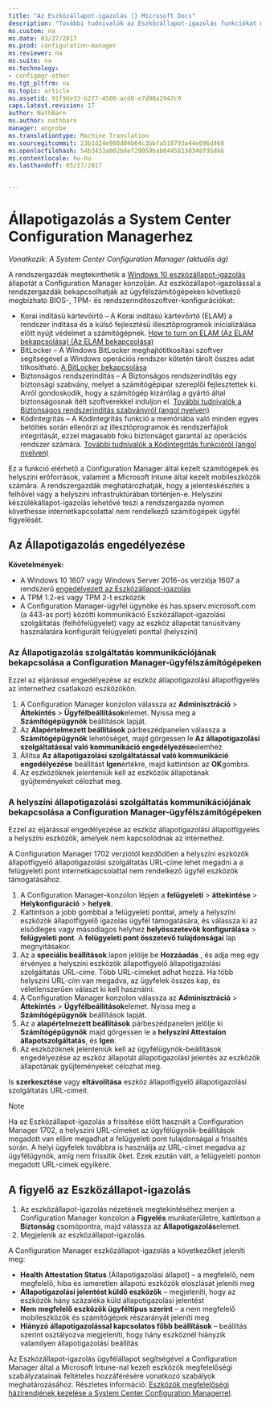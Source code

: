 ```yaml
---
title: "Az Eszközállapot-igazolás |} Microsoft Docs"
description: "További tudnivalók az Eszközállapot-igazolás funkciókat megtekinthető a Configuration Manager konzolon."
ms.custom: na
ms.date: 03/27/2017
ms.prod: configuration-manager
ms.reviewer: na
ms.suite: na
ms.technology:
- configmgr-other
ms.tgt_pltfrm: na
ms.topic: article
ms.assetid: 91f9de33-b277-4500-acd6-e7d90a2947c9
caps.latest.revision: 17
author: NathBarn
ms.author: nathbarn
manager: angrobe
ms.translationtype: Machine Translation
ms.sourcegitcommit: 23b1d24e908d04b64c3bbfa518793a44e696d468
ms.openlocfilehash: 54b3433a002b8ef29059bab04458138348f95d66
ms.contentlocale: hu-hu
ms.lasthandoff: 05/17/2017


---
```

# <a name="health-attestation-for-system-center-configuration-manager"></a>Állapotigazolás a System Center Configuration Managerhez

*Vonatkozik: A System Center Configuration Manager (aktuális ág)*

A rendszergazdák megtekinthetik a [Windows 10 eszközállapot-igazolás](https://technet.microsoft.com/library/mt592023.aspx) állapotát a Configuration Manager konzolján.  Az eszközállapot-igazolással a rendszergazdák bekapcsolhatják az ügyfélszámítógépeken következő megbízható BIOS-, TPM- és rendszerindítószoftver-konfigurációkat:  

-   Korai indítású kártevőirtó – A Korai indítású kártevőirtó (ELAM) a rendszer indítása és a külső fejlesztésű illesztőprogramok inicializálása előtt nyújt védelmet a számítógépnek. [How to turn on ELAM (Az ELAM bekapcsolása) (Az ELAM bekapcsolása)](https://gallery.technet.microsoft.com/How-to-turn-on-Early-84552ec5)  
-   BitLocker – A Windows BitLocker meghajtótitkosítási szoftver segítségével a Windows operációs rendszer kötetén tárolt összes adat titkosítható.  [A BitLocker bekapcsolása](https://gallery.technet.microsoft.com/How-to-turn-on-BitLocker-34294d3d)  
-   Biztonságos rendszerindítás – A Biztonságos rendszerindítás egy biztonsági szabvány, melyet a számítógépipar szereplői fejlesztettek ki. Arról gondoskodik, hogy a számítógép kizárólag a gyártó által biztonságosnak ítélt szoftverekkel induljon el. [További tudnivalók a Biztonságos rendszerindítás szabványról (angol nyelven)](https://technet.microsoft.com/library/hh824987.aspx)  
-   Kódintegritás – A Kódintegritás funkció a memóriába való minden egyes betöltés során ellenőrzi az illesztőprogramok és rendszerfájlok integritását, ezzel magasabb fokú biztonságot garantál az operációs rendszer számára. [További tudnivalók a Kódintegritás funkcióról (angol nyelven)](https://technet.microsoft.com/library/dd348642.aspx)  

Ez a funkció elérhető a Configuration Manager által kezelt számítógépek és helyszíni erőforrások, valamint a Microsoft Intune által kezelt mobileszközök számára. A rendszergazdák meghatározhatják, hogy a jelentéskészítés a felhővel vagy a helyszíni infrastruktúrában történjen-e. Helyszíni készülékállapot-igazolás lehetővé teszi a rendszergazda nyomon követhesse internetkapcsolattal nem rendelkező számítógépek ügyfél figyelését.

## <a name="enable-health-attestation"></a>Az Állapotigazolás engedélyezése

 **Követelmények:**  

-   A Windows 10 1607 vagy Windows Server 2016-os verziója 1607 a rendszerű [engedélyezett az Eszközállapot-igazolás](https://technet.microsoft.com/windows-server-docs/security/device-health-attestation)
-    A TPM 1.2-es vagy TPM 2-t eszközök
-   A Configuration Manager-ügyfél ügynöke és has.spserv.microsoft.com (a 443-as port) közötti kommunikáció Eszközállapot-igazolási szolgáltatás (felhőfelügyelet) vagy az eszköz állapotát tanúsítvány használatára konfigurált felügyeleti ponttal (helyszíni)

### <a name="how-to-enable-health-attestation-service-communication-on-configuration-manager-client-computers"></a>Az Állapotigazolás szolgáltatás kommunikációjának bekapcsolása a Configuration Manager-ügyfélszámítógépeken

Ezzel az eljárással engedélyezése az eszköz állapotigazolási állapotfigyelés az internethez csatlakozó eszközökön.

1.  A Configuration Manager konzolon válassza az **Adminisztráció** > **Áttekintés** > **Ügyfélbeállítások**elemet.  Nyissa meg a **Számítógépügynök** beállítások lapját.  
2.  Az **Alapértelmezett beállítások** párbeszédpanelen válassza a **Számítógépügynök** lehetőséget, majd görgessen le **Az állapotigazolási szolgáltatással való kommunikáció engedélyezése**elemhez  
3.  Állítsa **Az állapotigazolási szolgáltatással való kommunikáció engedélyezése** beállítást **Igen**értékre, majd kattintson az **OK**gombra.  
4. Az eszközöknek jelenteniük kell az eszközök állapotának gyűjteményeket célozhat meg.

### <a name="how-to-enable-on-premises-health-attestation-service-communication-on-configuration-manager-client-computers"></a>A helyszíni állapotigazolási szolgáltatás kommunikációjának bekapcsolása a Configuration Manager-ügyfélszámítógépeken
Ezzel az eljárással engedélyezése az eszköz állapotigazolási állapotfigyelés a helyszíni eszközök, amelyek nem kapcsolódnak az internethez.

A Configuration Manager 1702 verziótól kezdődően a helyszíni eszközök állapotfigyelő állapotigazolási szolgáltatás URL-címe lehet megadni a a felügyeleti pont internetkapcsolattal nem rendelkező ügyfél eszközök támogatásához.

1. A Configuration Manager-konzolon lépjen a **felügyeleti** > **áttekintése** > **Helykonfiguráció** > **helyek**.
2. Kattintson a jobb gombbal a felügyeleti ponttal, amely a helyszíni eszközök állapotfigyelő igazolás ügyfél támogatására, és válassza ki az elsődleges vagy másodlagos helyhez **helyösszetevők konfigurálása** > **felügyeleti pont**. A **felügyeleti pont összetevő tulajdonságai** lap megnyitásakor.
3. Az a **speciális beállítások** lapon jelölje be **Hozzáadás** , és adja meg egy érvényes a helyszíni eszközök állapotfigyelő állapotigazolási szolgáltatás URL-címe. Több URL-címeket adhat hozzá. Ha több helyszíni URL-cím van megadva, az ügyfelek összes kap, és véletlenszerűen választ ki kell használni.
4.  A Configuration Manager konzolon válassza az **Adminisztráció** > **Áttekintés** > **Ügyfélbeállítások**elemet.  Nyissa meg a **Számítógépügynök** beállítások lapját.  
5.  Az a **alapértelmezett beállítások** párbeszédpanelen jelölje ki **Számítógépügynök** majd görgessen le a **helyszíni Attestaion állapotszolgáltatás**, és **Igen**.
6. Az eszközöknek jelenteniük kell az ügyfélügynök-beállítások engedélyezése az eszköz állapotát állapotigazolási jelentés az eszközök állapotának gyűjteményeket célozhat meg.

Is **szerkesztése** vagy **eltávolítása** eszköz állapotfigyelő állapotigazolási szolgáltatás URL-címeit.

> [!NOTE]
> Ha az Eszközállapot-igazolás a frissítése előtt használt a Configuration Manager 1702, a helyszíni URL-címeket az ügyfélügynök-beállítások megadott van előre megadhat a felügyeleti pont tulajdonságai a frissítés során. A helyi ügyfelek továbbra is használja az URL-címet megadva az ügyfélügynök, amíg nem frissítik őket. Ezek ezután vált, a felügyeleti ponton megadott URL-címek egyikére.

## <a name="monitor-device-health-attestation"></a>A figyelő az Eszközállapot-igazolás

1.  Az eszközállapot-igazolás nézetének megtekintéséhez menjen a Configuration Manager konzolon a **Figyelés** munkaterületre, kattintson a **Biztonság** csomópontra, majd válassza az **Állapotigazolás**elemet.  
2.  Megjelenik az eszközállapot-igazolás.  

A Configuration Manager eszközállapot-igazolás a következőket jeleníti meg:  

-   **Health Attestation Status** (Állapotigazolási állapot) – a megfelelő, nem megfelelő, hiba és ismeretlen állapotú eszközök eloszlását jeleníti meg  
-   **Állapotigazolási jelentést küldő eszközök** – megjeleníti, hogy az eszközök hány százaléka küld állapotigazolási jelentést  
-   **Nem megfelelő eszközök ügyféltípus szerint** – a nem megfelelő mobileszközök és számítógépek részarányát jeleníti meg  
-   **Hiányzó állapotigazolással kapcsolatos főbb beállítások** – beállítás szerint osztályozva megjeleníti, hogy hány eszköznél hiányzik valamilyen állapotigazolási beállítás

Az Eszközállapot-igazolás ügyfélállapot segítségével a Configuration Manager által a Microsoft Intune-nal kezelt eszközök megfelelőségi szabályzatainak feltételes hozzáférésére vonatkozó szabályok meghatározásához. Részletes információ: [Eszközök megfelelőségi házirendjének kezelése a System Center Configuration Managerrel](/sccm/protect/deploy-use/device-compliance-policies).  

